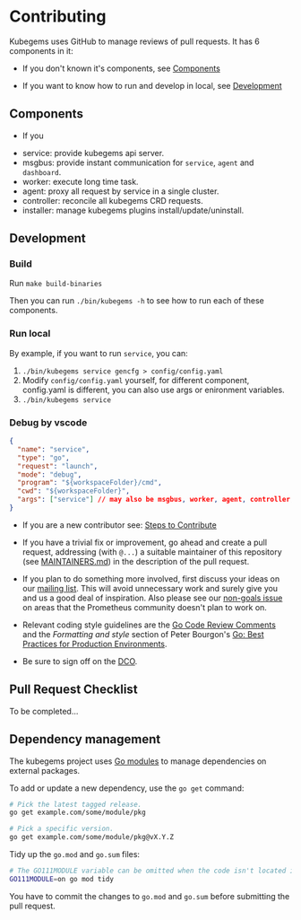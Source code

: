 # Contributing

Kubegems uses GitHub to manage reviews of pull requests. It has 6 components in it:

* If you don't known it's components, see [Components](#Components)

* If you want to know how to run and develop in local, see [Development](#Development)


## Components

* If you 
- service: provide kubegems api server.
- msgbus: provide instant communication for `service`, `agent` and `dashboard`.
- worker: execute long time task.
- agent: proxy all request by service in a single cluster.
- controller: reconcile all kubegems CRD requests.
- installer: manage kubegems plugins install/update/uninstall.

## Development

### Build

Run `make build-binaries`

Then you can run `./bin/kubegems -h` to see how to run each of these components.

### Run local

By example, if you want to run `service`, you can:

1. `./bin/kubegems service gencfg > config/config.yaml`
2. Modify `config/config.yaml` yourself, for different component, config.yaml is different, you can also use args or enironment variables.
3. `./bin/kubegems service`

### Debug by vscode

```json
{
  "name": "service",
  "type": "go",
  "request": "launch",
  "mode": "debug",
  "program": "${workspaceFolder}/cmd",
  "cwd": "${workspaceFolder}", 
  "args": ["service"] // may also be msgbus, worker, agent, controller, installer
}
```


* If you are a new contributor see: [Steps to Contribute](#steps-to-contribute)

* If you have a trivial fix or improvement, go ahead and create a pull request,
  addressing (with `@...`) a suitable maintainer of this repository (see
  [MAINTAINERS.md](MAINTAINERS.md)) in the description of the pull request.

* If you plan to do something more involved, first discuss your ideas
  on our [mailing list](https://groups.google.com/forum/?fromgroups#!forum/prometheus-developers).
  This will avoid unnecessary work and surely give you and us a good deal
  of inspiration. Also please see our [non-goals issue](https://github.com/prometheus/docs/issues/149) on areas that the Prometheus community doesn't plan to work on.

* Relevant coding style guidelines are the [Go Code Review
  Comments](https://code.google.com/p/go-wiki/wiki/CodeReviewComments)
  and the _Formatting and style_ section of Peter Bourgon's [Go: Best
  Practices for Production
  Environments](https://peter.bourgon.org/go-in-production/#formatting-and-style).

* Be sure to sign off on the [DCO](https://github.com/probot/dco#how-it-works).


## Pull Request Checklist

To be completed...

## Dependency management

The kubegems project uses [Go modules](https://golang.org/cmd/go/#hdr-Modules__module_versions__and_more) to manage dependencies on external packages.

To add or update a new dependency, use the `go get` command:

```bash
# Pick the latest tagged release.
go get example.com/some/module/pkg

# Pick a specific version.
go get example.com/some/module/pkg@vX.Y.Z
```

Tidy up the `go.mod` and `go.sum` files:

```bash
# The GO111MODULE variable can be omitted when the code isn't located in GOPATH.
GO111MODULE=on go mod tidy
```

You have to commit the changes to `go.mod` and `go.sum` before submitting the pull request.
